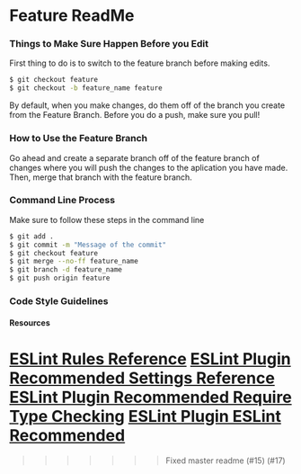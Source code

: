 # Feature ReadMe

### Things to Make Sure Happen Before you Edit
First thing to do is to switch to the feature branch before making edits.
```sh
$ git checkout feature
$ git checkout -b feature_name feature
```

By default, when you make changes, do them off of the branch you create from the Feature Branch. Before you do a push, make sure you pull! 

### How to Use the Feature Branch
Go ahead and create a separate branch off of the feature branch of changes where you will push the changes to the aplication you have made. Then, merge that branch with the feature branch. 

### Command Line Process

Make sure to follow these steps in the command line

```sh
$ git add .
$ git commit -m "Message of the commit"
$ git checkout feature
$ git merge --no-ff feature_name
$ git branch -d feature_name
$ git push origin feature
```
### Code Style Guidelines
#### Resources
[ESLint Rules Reference](https://github.com/typescript-eslint/typescript-eslint/tree/master/packages/eslint-plugin/docs/rules)
[ESLint Plugin Recommended Settings Reference](https://github.com/typescript-eslint/typescript-eslint/tree/master/packages/eslint-plugin)
[ESLint Plugin Recommended Require Type Checking](https://github.com/typescript-eslint/typescript-eslint/blob/master/packages/eslint-plugin/src/configs/recommended-requiring-type-checking.json)
[ESLint Plugin ESLint Recommended](https://github.com/typescript-eslint/typescript-eslint/blob/master/packages/eslint-plugin/src/configs/eslint-recommended.ts)
=======
>>>>>>> Fixed master readme (#15) (#17)
